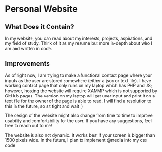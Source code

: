 # Personal Website

## What Does it Contain?

In my website, you can read about my interests, projects, aspirations, and my field of study.
Think of it as my resume but more in-depth about who I am and written in code.

## Improvements

As of right now, I am trying to make a functional contact page where your inputs as the
user are stored somewhere (either a json or text file). I have working contact page that only runs on my laptop
which has PHP and JS; however, hosting the website will require XAMMP which is not supported by GitHub pages.
The version on my laptop will get user input and print it on a text file for the owner of the page is able to read.
I will find a resolution to this in the future, so sit tight and wait :)

The design of the website might also change from time to time to improve usability and comfortability for the user.
If you have any suggestions, feel free to reach out to me!

The website is also not dynamic. It works best if your screen is bigger than 1500 pixels wide. In the future, I plan to
implement @media into my css code.
